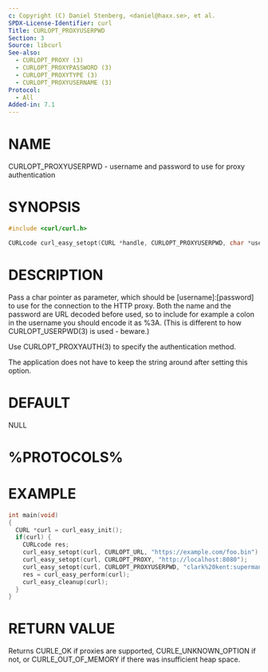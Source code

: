 ```yaml
---
c: Copyright (C) Daniel Stenberg, <daniel@haxx.se>, et al.
SPDX-License-Identifier: curl
Title: CURLOPT_PROXYUSERPWD
Section: 3
Source: libcurl
See-also:
  - CURLOPT_PROXY (3)
  - CURLOPT_PROXYPASSWORD (3)
  - CURLOPT_PROXYTYPE (3)
  - CURLOPT_PROXYUSERNAME (3)
Protocol:
  - All
Added-in: 7.1
---
```


# NAME

CURLOPT_PROXYUSERPWD - username and password to use for proxy authentication

# SYNOPSIS

~~~c
#include <curl/curl.h>

CURLcode curl_easy_setopt(CURL *handle, CURLOPT_PROXYUSERPWD, char *userpwd);
~~~

# DESCRIPTION

Pass a char pointer as parameter, which should be [username]:[password] to use
for the connection to the HTTP proxy. Both the name and the password are URL
decoded before used, so to include for example a colon in the username you
should encode it as %3A. (This is different to how CURLOPT_USERPWD(3) is
used - beware.)

Use CURLOPT_PROXYAUTH(3) to specify the authentication method.

The application does not have to keep the string around after setting this
option.

# DEFAULT

NULL

# %PROTOCOLS%

# EXAMPLE

~~~c
int main(void)
{
  CURL *curl = curl_easy_init();
  if(curl) {
    CURLcode res;
    curl_easy_setopt(curl, CURLOPT_URL, "https://example.com/foo.bin");
    curl_easy_setopt(curl, CURLOPT_PROXY, "http://localhost:8080");
    curl_easy_setopt(curl, CURLOPT_PROXYUSERPWD, "clark%20kent:superman");
    res = curl_easy_perform(curl);
    curl_easy_cleanup(curl);
  }
}
~~~

# RETURN VALUE

Returns CURLE_OK if proxies are supported, CURLE_UNKNOWN_OPTION if not, or
CURLE_OUT_OF_MEMORY if there was insufficient heap space.
